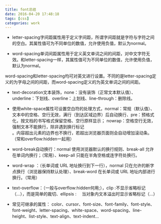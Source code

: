 ```yaml
---
title: font总结
date: 2016-04-20 17:48:18
tags: [css]
categories: work
---
```


- letter-spacing字间距属性用于定义字间距，所谓字间距就是字符与字符之间的空白。其属性值可为不同单位的数值，允许使用负值，默认为normal。

- word-spacing单词间距属性用于定义英文单词之间的间距，对中文字符无效。和letter-spacing一样，其属性值可为不同单位的数值，允许使用负值，默认为normal。

<!-- more -->

word-spacing和letter-spacing均可对英文进行设置。不同的是letter-spacing定义的为字母之间的间距，而word-spacing定义的为英文单词之间的间距。

- text-decoration文本装饰，none：没有装饰（正常文本默认值）、underline：下划线、overline：上划线、line-through：删除线。

- 使用white-space属性可设置空白符的处理方式，normal：常规（默认值）、文本中的空格、空行无效，满行（到达区域边界）后自动换行、pre：预格式化，按文档的书写格式保留空格、空行原样显示；
nowrap：空格空行无效，强制文本不能换行，除非遇到换行标记<br />。内容超出元素的边界也不换行，若超出浏览器页面则会自动增加滚动条。（常和overflow:hidden一起用）

- word-break自动换行：normal	 使用浏览器默认的换行规则、break-all   允许在单词内换行；（常用）、keep-all	只能在半角空格或连字符处换行。

- word-wrap ：（长单词或 URL 地址换行到下一行），normal	只在允许的断字点换行（浏览器保持默认处理）、break-word	在长单词或 URL 地址内部进行换行。（常用）

- text-overflow：（一般与overflow:hidden何用;），clip :不显示省略标记（...），而是简单的裁切、ellipsis : 　当对象内文本溢出时显示省略标记（...）

- 常见可继承的属性：
color、cursor、font-size、font-family、font-style、font-weight、letter-spacing、white-space、word-spacing、line-height、list-style、text-align、text-indent...



